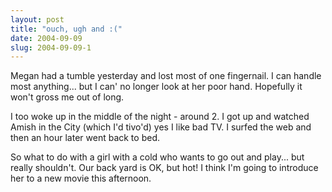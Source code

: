 ```yaml
---
layout: post
title: "ouch, ugh and :("
date: 2004-09-09
slug: 2004-09-09-1
---
```


Megan had a tumble yesterday and lost most of one fingernail.  I can handle most anything... but I can&apos; no longer look at her poor hand.  Hopefully it won&apos;t gross me out of long. 

I too woke up in the middle of the night - around 2.  I got up and watched Amish in the City (which I&apos;d tivo&apos;d)  yes I like bad TV.  I surfed the web and then an hour later went back to bed.

So what to do with a girl with a cold who wants to go out and play... but really shouldn&apos;t.  Our back yard is OK, but hot!  I think I&apos;m going to introduce her to a new movie this afternoon.
